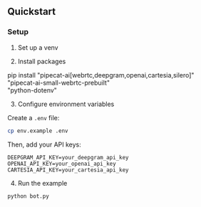 ## Quickstart

### Setup

1. Set up a venv

2. Install packages

pip install "pipecat-ai[webrtc,deepgram,openai,cartesia,silero]" \
 "pipecat-ai-small-webrtc-prebuilt" \
 "python-dotenv"

3. Configure environment variables

Create a `.env` file:

```bash
cp env.example .env
```

Then, add your API keys:

```
DEEPGRAM_API_KEY=your_deepgram_api_key
OPENAI_API_KEY=your_openai_api_key
CARTESIA_API_KEY=your_cartesia_api_key
```

4. Run the example

```bash
python bot.py
```
